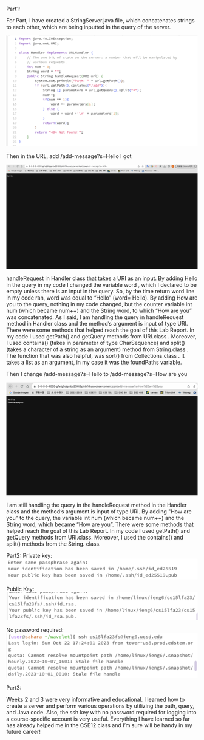 Part1:

For Part, I have created a StringServer.java file, which concatenates strings to each other, which are being inputted in the query of the server.

![Image](code.png)

Then in the URL, add /add-message?s=Hello  I got 

![Image](Hello.png)

handleRequest in Handler class that takes a URI as an input. By adding Hello in the query in my code I changed the variable word , which
I declared to be empty unless there is an input in the query. So, by the time return word line in my code ran, word was equal to “Hello” (word= Hello).
By adding How are you to the query, nothing in my code changed, but the counter variable int num (which became num++) and the
String word, to which “How are you” was concatenated. As I said, I am handling the query in handleRequest method in Handler class and
the method’s argument is input of type URI. There were some methods that helped reach the goal of this Lab Report. In my code I used
getPath() and getQuery methods from URI.class . Moreover, I used contains() (takes in parameter of type CharSequence) and
split() (takes a character of a string as an argument) method from String.class . The function that was also helpful, was sort() from
Collections.class . It takes a list as an argument, in my case it was the foundPaths variable. 

Then I change /add-message?s=Hello to /add-message?s=How are you

![Image](Howareyou.png)

I am still handling the query in the handleRequest method in the Handler class and the method’s argument is input of type URI.
By adding "How are you" to the query, the variable int num (which became num++) and the String word, which became “How are you”. There were some methods that helped reach the goal of this Lab Report. In my code I used getPath() and getQuery methods from URI.class. Moreover, I used the contains() and split() methods from the String. class. 

Part2:
Private key:
![Image](private.png)

Public Key:
![Image](public.png)

No password required:
![Image](nopassword.png)


Part3:

Weeks 2 and 3 were very informative and educational. I learned how to create a server and perform various operations by utilizing the path, query, and Java code.  Also, the ssh key with no password required for logging into a course-specific account is very useful. Everything I have learned so far has already helped me in the CSE12 class and I’m sure will be handy in my future career!
